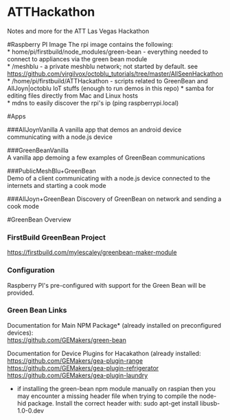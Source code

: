 ATTHackathon
============

Notes and more for the ATT Las Vegas Hackathon  

#Raspberry PI Image
The rpi image contains the following:  
    * home/pi/firstbuild/node_modules/green-bean - everything needed to connect to appliances via the green bean module  
    * /meshblu - a private meshblu network; not started by default. see <https://github.com/virgilvox/octoblu_tutorials/tree/master/AllSeenHackathon>  
    * /home/pi/firstbuild/ATTHackathon - scripts related to GreenBean and AllJoyn|octoblu IoT stuffs  (enough to run demos in this repo)
    * samba for editing files directly from Mac and Linux hosts  
    * mdns to easily discover the rpi's ip (ping raspberrypi.local)  
    

#Apps  


###AllJoynVanilla
A vanilla app that demos an android device communicating with a node.js device

###GreenBeanVanilla  
A vanilla app demoing a few examples of GreenBean communications

###PublicMeshBlu+GreenBean  
Demo of a client communicating with a node.js device connected to the internets and starting a cook mode 

###AllJoyn+GreenBean
Discovery of GreenBean on network and sending a cook mode

#GreenBean Overview  
### FirstBuild GreenBean Project  
<https://firstbuild.com/mylescaley/greenbean-maker-module>

### Configuration
Raspberry PI's pre-configured with support for the Green Bean will be provided.

### Green Bean Links
Documentation for Main NPM Package* (already installed on preconfigured devices):  
<https://github.com/GEMakers/green-bean>

Documentation for Device Plugins for Hacakathon (already installed:  
<https://github.com/GEMakers/gea-plugin-range>  
<https://github.com/GEMakers/gea-plugin-refrigerator>  
<https://github.com/GEMakers/gea-plugin-laundry>  


* if installing the green-bean npm module manually on raspian then you may encounter a missing header file when trying to compile the node-hid package. Install the correct header with: sudo apt-get install libusb-1.0-0.dev
